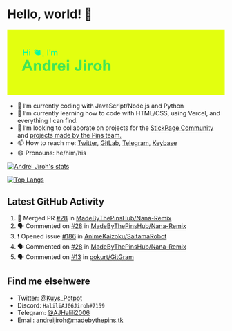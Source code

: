 # Hello, world! 👋

![](https://raw.githubusercontent.com/AndreiJirohHaliliDev2006/AndreiJirohHaliliDev2006/master/header.png)

- 🔭 I’m currently coding with JavaScript/Node.js and Python
- 🌱 I’m currently learning how to code with HTML/CSS, using Vercel, and everything I can find.
- 👯 I’m looking to collaborate on projects for the [StickPage Community](https://github.com/StickPage-Community) and [projects made by the Pins team.](https://github.com/MadeByThePinsHub)
- 📫 How to reach me: [Twitter](https://twitter.com/Kuys_Potpot), [GitLab](https://www.gitlab.com/AndreiJirohHaliliDev2006), [Telegram](https://t.me/AJHalili2006), [Keybase](https://keybase.io/ajhalilidev06)
- 😄 Pronouns: he/him/his

[![Andrei Jiroh's stats](https://gh-readme-stats-thepinsteam.vercel.app/api?username=AndreiJirohHaliliDev2006&count_private=true&include_all_commits=true)](https://github.com/anuraghazra/github-readme-stats)

[![Top Langs](https://gh-readme-stats-thepinsteam.vercel.app/api/top-langs/?username=AndreiJirohHaliliDev2006&layout=compact)](https://github.com/anuraghazra/github-readme-stats)

## Latest GitHub Activity

<!--START_SECTION:activity-->
1. 🎉 Merged PR [#28](https://github.com//MadeByThePinsHub/Nana-Remix/pull/28) in [MadeByThePinsHub/Nana-Remix](https://github.com//MadeByThePinsHub/Nana-Remix)
2. 🗣 Commented on [#28](https://github.com//MadeByThePinsHub/Nana-Remix/issues/28) in [MadeByThePinsHub/Nana-Remix](https://github.com//MadeByThePinsHub/Nana-Remix)
3. ❗️ Opened issue [#186](https://github.com//AnimeKaizoku/SaitamaRobot/issues/186) in [AnimeKaizoku/SaitamaRobot](https://github.com//AnimeKaizoku/SaitamaRobot)
4. 🗣 Commented on [#28](https://github.com//MadeByThePinsHub/Nana-Remix/issues/28) in [MadeByThePinsHub/Nana-Remix](https://github.com//MadeByThePinsHub/Nana-Remix)
5. 🗣 Commented on [#13](https://github.com//pokurt/GitGram/issues/13) in [pokurt/GitGram](https://github.com//pokurt/GitGram)
<!--END_SECTION:activity-->

## Find me elsehwere

* Twitter: [@Kuys_Potpot](https://twitter.com)
* Discord: `HaliliAJ06Jiroh#7159`
* Telegram: [@AJHalili2006](https://telegram.dog/AJHalili2006)
* Email: <andreijiroh@madebythepins.tk>

